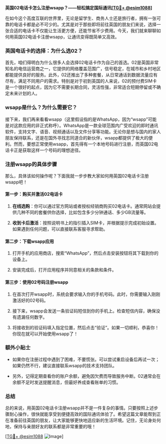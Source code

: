 **英国02电话卡怎么注册wsapp？——轻松搞定国际通讯[[TG💪+ @esim1088](https://t.me/s/esim1088)]**

在如今这个高度互联的世界里，无论是留学生、商务人士还是旅行者，拥有一张可靠的电话卡都是必不可少的。尤其是对于那些即将前往英国的朋友们来说，选择一张合适的电话卡不仅能让生活更方便，还能节省不少费用。今天，我们就来聊聊如何用英国02电话卡注册wsapp，让通讯变得既简单又高效。

### 英国电话卡的选择：为什么选02？

首先，咱们得明白为什么很多人会选择02电话卡作为自己的首选。02是英国非常知名的电信运营商之一，它提供的网络覆盖范围广，信号稳定，在城市和乡村地区都能提供良好的服务。此外，02还推出了多种套餐，从日常通话到数据流量应有尽有，满足不同用户的需求。特别是对于初到英国的人来说，02的预付费SIM卡是一个很好的起点，因为它不需要长期合同，灵活性强，非常适合短期停留或不确定未来计划的人。

### wsapp是什么？为什么需要它？

接下来，我们再来看看wsapp（这里假设指的是WhatsApp，因为“wsapp”可能是对这款应用的非正式称呼）。WhatsApp是一款全球范围内广受欢迎的即时通讯软件，支持文字、语音、视频通话以及文件分享等功能。无论你是想与国内的家人朋友保持联系，还是在国外寻找志同道合的新伙伴，wsapp都提供了极大的便利。然而，要想正常使用wsapp，首先得有一个本地号码进行注册，而英国02电话卡正是获取这样一个号码的理想途径。

### 注册wsapp的具体步骤

那么，具体该如何操作呢？下面我就一步步教大家如何用英国02电话卡注册wsapp吧！

#### 第一步：购买并激活02电话卡

1. **在线选购**：你可以通过官方网站或者授权经销商购买02电话卡。通常网站会提供几种不同的套餐供你选择，比如包含多少分钟通话、多少GB流量等。
   
2. **收到卡后激活**：按照说明书上的指引插入SIM卡，并根据提示完成初始设置。如果遇到任何问题，可以直接联系客服寻求帮助。

#### 第二步：下载wsapp应用

1. 打开手机的应用商店，搜索“WhatsApp”，然后点击安装按钮将其下载到你的设备上。

2. 安装完成后，打开应用程序并同意相关的条款和条件。

#### 第三步：使用02号码注册wsapp

1. 在首次打开wsapp时，系统会要求输入你的手机号码。此时，你需要输入刚刚激活好的02号码。

2. 接下来，wsapp会发送一条验证码短信到你的手机上。检查短信内容，确保没有遗漏任何数字。

3. 将接收到的验证码填入指定位置，然后点击“验证”。如果一切顺利，恭喜你！你现在就可以开始使用wsapp了！

### 额外小贴士

- 如果你在注册过程中遇到了困难，不要慌张。可以尝试重启设备后再试一次；如果仍然不行，建议直接联系wsapp的技术支持团队。
  
- 另外，记得定期查看你的账户余额，避免因欠费而导致服务中断。02通常会在余额不足时发送提醒消息，但最好养成查看账单的习惯。

### 总结

总的来说，用英国02电话卡注册wsapp并不是一件复杂的事情。只要按照上述步骤耐心操作，很快就能享受到便捷高效的国际通讯体验了。希望这篇文章能帮到正在准备前往英国的朋友，让大家能够更快地适应新的生活环境。记住，无论身处何地，保持与亲朋好友的联系都是非常重要的哦！

[[TG💪+ @esim1088](https://t.me/s/esim1088) ![Image](https://i.postimg.cc/4NQfJmqS/Snipaste-2025-05-13-00-14-12.png)]